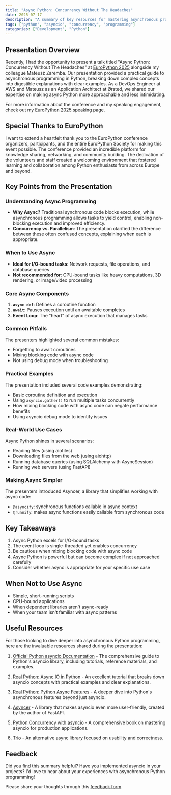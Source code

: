 ```yaml
---
title: "Async Python: Concurrency Without The Headaches"
date: 2025-07-17
description: "A summary of key resources for mastering asynchronous programming in Python"
tags: ["python", "asyncio", "concurrency", "programming"]
categories: ["Development", "Python"]
---
```


## Presentation Overview

Recently, I had the opportunity to present a talk titled "Async Python: Concurrency Without The Headaches" at [EuroPython 2025](https://ep2025.europython.eu/) alongside my colleague Mateusz Zaremba. Our presentation provided a practical guide to asynchronous programming in Python, breaking down complex concepts into digestible explanations with clear examples. As a DevOps Engineer at AWS and Mateusz as an Application Architect at Ørsted, we shared our expertise on making async Python more approachable and less intimidating.

For more information about the conference and my speaking engagement, check out my [EuroPython 2025 speaking page](/speaking/2025-europython/).

## Special Thanks to EuroPython

I want to extend a heartfelt thank you to the EuroPython conference organizers, participants, and the entire EuroPython Society for making this event possible. The conference provided an incredible platform for knowledge sharing, networking, and community building. The dedication of the volunteers and staff created a welcoming environment that fostered learning and collaboration among Python enthusiasts from across Europe and beyond.

## Key Points from the Presentation

### Understanding Async Programming

- **Why Async?** Traditional synchronous code blocks execution, while asynchronous programming allows tasks to yield control, enabling non-blocking execution and improved efficiency.
- **Concurrency vs. Parallelism**: The presentation clarified the difference between these often confused concepts, explaining when each is appropriate.

### When to Use Async

- **Ideal for I/O-bound tasks**: Network requests, file operations, and database queries
- **Not recommended for**: CPU-bound tasks like heavy computations, 3D rendering, or image/video processing

### Core Async Components

1. **`async def`**: Defines a coroutine function
2. **`await`**: Pauses execution until an awaitable completes
3. **Event Loop**: The "heart" of async execution that manages tasks

### Common Pitfalls

The presenters highlighted several common mistakes:
- Forgetting to await coroutines
- Mixing blocking code with async code
- Not using debug mode when troubleshooting

### Practical Examples

The presentation included several code examples demonstrating:
- Basic coroutine definition and execution
- Using `asyncio.gather()` to run multiple tasks concurrently
- How mixing blocking code with async code can negate performance benefits
- Using asyncio debug mode to identify issues

### Real-World Use Cases

Async Python shines in several scenarios:
- Reading files (using aiofiles)
- Downloading files from the web (using aiohttp)
- Running database queries (using SQLAlchemy with AsyncSession)
- Running web servers (using FastAPI)

### Making Async Simpler

The presenters introduced Asyncer, a library that simplifies working with async code:
- `@asyncify`: synchronous functions callable in async context
- `@runnify`: makes async functions easily callable from synchronous code

## Key Takeaways

1. Async Python excels for I/O-bound tasks
2. The event loop is single-threaded yet enables concurrency
3. Be cautious when mixing blocking code with async code
4. Async Python is powerful but can become complex if not approached carefully
5. Consider whether async is appropriate for your specific use case

## When Not to Use Async

- Simple, short-running scripts
- CPU-bound applications
- When dependent libraries aren't async-ready
- When your team isn't familiar with async patterns

## Useful Resources

For those looking to dive deeper into asynchronous Python programming, here are the invaluable resources shared during the presentation:

1. [Official Python asyncio Documentation](https://docs.python.org/3/library/asyncio.html) - The comprehensive guide to Python's asyncio library, including tutorials, reference materials, and examples.

2. [Real Python: Async IO in Python](https://realpython.com/async-io-python) - An excellent tutorial that breaks down asyncio concepts with practical examples and clear explanations.

3. [Real Python: Python Async Features](https://realpython.com/python-async-features) - A deeper dive into Python's asynchronous features beyond just asyncio.

4. [Asyncer](https://asyncer.tiangolo.com) - A library that makes asyncio even more user-friendly, created by the author of FastAPI.

5. [Python Concurrency with asyncio](https://www.manning.com/books/python-concurrency-with-asyncio) - A comprehensive book on mastering asyncio for production applications.

6. [Trio](https://trio.readthedocs.io/) - An alternative async library focused on usability and correctness.

## Feedback

Did you find this summary helpful? Have you implemented asyncio in your projects? I'd love to hear about your experiences with asynchronous Python programming!

Please share your thoughts through this [feedback form](https://pulse.aws/survey/QC6S258J).
